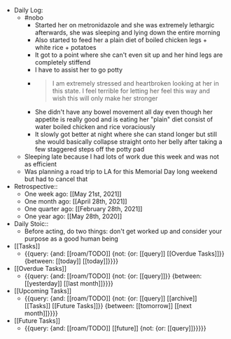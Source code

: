 - Daily Log:
    - #nobo
        - Started her on metronidazole and she was extremely lethargic afterwards, she was sleeping and lying down the entire morning
        - Also started to feed her a plain diet of boiled chicken legs + white rice + potatoes
        - It got to a point where she can't even sit up and her hind legs are completely stiffend
        - I have to assist her to go potty
        - > I am extremely stressed and heartbroken looking at her in this state. I feel terrible for letting her feel this way and wish this will only make her stronger
        - She didn't have any bowel movement all day even though her appetite is really good and is eating her "plain" diet consist of water boiled chicken and rice voraciously
        - It slowly got better at night where she can stand longer but still she would basically collapse straight onto her belly after taking a few staggered steps off the potty pad
    - Sleeping late because I had lots of work due this week and was not as efficient
    - Was planning a road trip to LA for this Memorial Day long weekend but had to cancel that
- Retrospective::
    - One week ago: [[May 21st, 2021]]
    - One month ago: [[April 28th, 2021]]
    - One quarter ago: [[February 28th, 2021]]
    - One year ago: [[May 28th, 2020]]
- Daily Stoic::
    - Before acting, do two things: don't get worked up and consider your purpose as a good human being
- [[Tasks]]
    - {{query: {and: [[roam/TODO]] {not: {or: [[query]] [[Overdue Tasks]]}} {between: [[today]] [[today]]}}}}
- [[Overdue Tasks]]
    - {{query: {and: [[roam/TODO]] {not: {or: [[query]]}} {between: [[yesterday]] [[last month]]}}}}
- [[Upcoming Tasks]]
    - {{query: {and: [[roam/TODO]] {not: {or: [[query]] [[archive]] [[Tasks]] [[Future Tasks]]}} {between: [[tomorrow]] [[next month]]}}}}
- [[Future Tasks]]
    - {{query: {and: [[roam/TODO]] [[future]] {not: {or: [[query]]}}}}}
